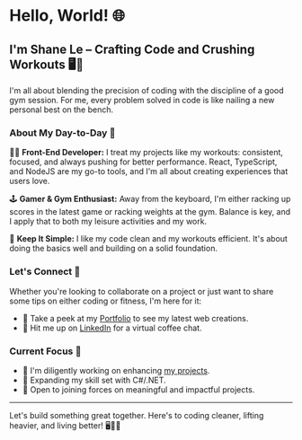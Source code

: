 # Hello, World! 🌐
## I'm Shane Le – Crafting Code and Crushing Workouts 🖥️💪

I'm all about blending the precision of coding with the discipline of a good gym session. For me, every problem solved in code is like nailing a new personal best on the bench.

### About My Day-to-Day 📅

👨‍💻 **Front-End Developer:**
I treat my projects like my workouts: consistent, focused, and always pushing for better performance. React, TypeScript, and NodeJS are my go-to tools, and I'm all about creating experiences that users love.

🕹️ **Gamer & Gym Enthusiast:**
Away from the keyboard, I'm either racking up scores in the latest game or racking weights at the gym. Balance is key, and I apply that to both my leisure activities and my work.

🌟 **Keep It Simple:**
I like my code clean and my workouts efficient. It's about doing the basics well and building on a solid foundation.

### Let's Connect 🤝

Whether you're looking to collaborate on a project or just want to share some tips on either coding or fitness, I'm here for it:

* 🚀 Take a peek at my [Portfolio](http://portfolio-v2-shanedle.vercel.app/) to see my latest web creations.
* 📱 Hit me up on [LinkedIn](https://www.linkedin.com/in/shane-anh-dagatan-le/) for a virtual coffee chat.

### Current Focus 🎯

* 🚀 I'm diligently working on enhancing [my projects](http://github.com/shanedle?tab=repositories).
* 🧠 Expanding my skill set with C#/.NET.
* 🤝 Open to joining forces on meaningful and impactful projects.

---

Let's build something great together. Here's to coding cleaner, lifting heavier, and living better! 🖥️🏋️‍♂️
